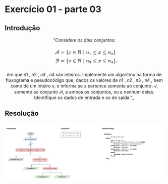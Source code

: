 # Exercício 01 - parte 03
  
## Introdução 
<div align="center">

_"Considere os dois conjuntos:_

![](../../imagens/3en-03.png)


em que 𝑛1
, 𝑛2
, 𝑛3
, 𝑛4
 são inteiros. Implemente um algoritmo na forma de fluxograma
e pseudocódigo que, dados os valores de 𝑛1
, 𝑛2
, 𝑛3
, 𝑛4
, bem como de um inteiro 𝑥,
e informa se 𝑥 pertence somente ao conjunto 𝒜, somente ao conjunto ℬ, a ambos
os conjuntos, ou a nenhum deles. Identifique os dados de entrada e os de saída."_

</div>

## Resolução


<div align="center">

![](../../imagens/3ex-03.png)

</div>
